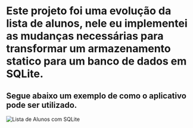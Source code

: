 # Este projeto foi uma evolução da lista de alunos, nele eu implementei as mudanças necessárias para transformar um armazenamento statico para um banco de dados em SQLite.


## Segue abaixo um exemplo de como o aplicativo pode ser utilizado.

![Lista de Alunos com SQLite](https://user-images.githubusercontent.com/37640104/190404605-42061084-1dde-41b3-91d0-02abfea027b5.gif)

